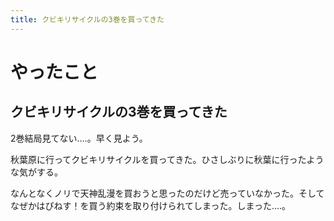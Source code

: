 ```yaml
---
title: クビキリサイクルの3巻を買ってきた
---
```


# やったこと

## クビキリサイクルの3巻を買ってきた

2巻結局見てない‥‥。早く見よう。

秋葉原に行ってクビキリサイクルを買ってきた。ひさしぶりに秋葉に行ったような気がする。

なんとなくノリで天神乱漫を買おうと思ったのだけど売っていなかった。そしてなぜかはぴねす！を買う約束を取り付けられてしまった。しまった‥‥。
